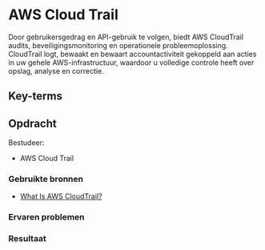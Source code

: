# AWS Cloud Trail
Door gebruikersgedrag en API-gebruik te volgen, biedt AWS CloudTrail audits, beveiligingsmonitoring en operationele probleemoplossing. CloudTrail logt, bewaakt en bewaart accountactiviteit gekoppeld aan acties in uw gehele AWS-infrastructuur, waardoor u volledige controle heeft over opslag, analyse en correctie.
## Key-terms

## Opdracht
Bestudeer:

- AWS Cloud Trail

### Gebruikte bronnen
- [What Is AWS CloudTrail?](https://docs.aws.amazon.com/awscloudtrail/latest/userguide/cloudtrail-user-guide.html)
### Ervaren problemen

### Resultaat
